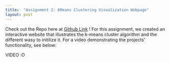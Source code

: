 ```yaml
---
title:  "Assignment 2: KMeans Clustering Visualization Webpage"
layout: post
---
```


Check out the Repo here at [Github Link] ! For this assignment, we created an interactive website that illustrates the k-means cluster algorithm and the different wasy to initilize it. For a video demonstrating the projects' functionality, see below:

VIDEO :O

[Github Link]: https://github.com/jniss1/jniss-assignment-2.git
